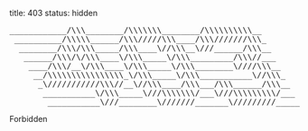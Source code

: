 title: 403
status: hidden

<pre style="overflow:visible;">
____________/\\\________/\\\\\\\________/\\\\\\\\\\__        
 __________/\\\\\______/\\\/////\\\____/\\\///////\\\_       
  ________/\\\/\\\_____/\\\____\//\\\__\///______/\\\__      
   ______/\\\/\/\\\____\/\\\_____\/\\\_________/\\\//___     
    ____/\\\/__\/\\\____\/\\\_____\/\\\________\////\\\__    
     __/\\\\\\\\\\\\\\\\_\/\\\_____\/\\\___________\//\\\_   
      _\///////////\\\//__\//\\\____/\\\___/\\\______/\\\__  
       ___________\/\\\_____\///\\\\\\\/___\///\\\\\\\\\/___ 
        ___________\///________\///////_______\/////////_____
</pre>

Forbidden

